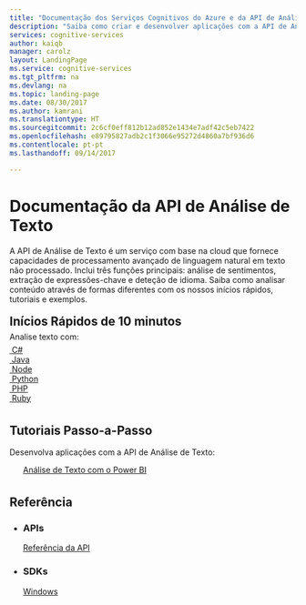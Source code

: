 ```yaml
---
title: "Documentação dos Serviços Cognitivos do Azure e da API de Análise de Texto - Tutoriais, Referência da API | Microsoft Docs"
description: "Saiba como criar e desenvolver aplicações com a API de Análise de Texto"
services: cognitive-services
author: kaiqb
manager: carolz
layout: LandingPage
ms.service: cognitive-services
ms.tgt_pltfrm: na
ms.devlang: na
ms.topic: landing-page
ms.date: 08/30/2017
ms.author: kamrani
ms.translationtype: HT
ms.sourcegitcommit: 2c6cf0eff812b12ad852e1434e7adf42c5eb7422
ms.openlocfilehash: e89795827adb2c1f3066e95272d4860a7bf936d6
ms.contentlocale: pt-pt
ms.lasthandoff: 09/14/2017

---
```

<div class="content">
    <h1>Documentação da API de Análise de Texto</h1>
    <div class="intro" style="min-width: 200px">
        <p>A API de Análise de Texto é um serviço com base na cloud que fornece capacidades de processamento avançado de linguagem natural em texto não processado. Inclui três funções principais: análise de sentimentos, extração de expressões-chave e deteção de idioma. Saiba como analisar conteúdo através de formas diferentes com os nossos inícios rápidos, tutoriais e exemplos.</p>
    </div>
<h2 style="margin-top: 18px; margin-bottom: 0px;">Inícios Rápidos de 10 minutos</h2>
<p style="margin-top: 6px; margin-bottom: 6px;">Analise texto com:</p>
<div class="ico48Case">
    <div class="ico48Link">
        <a href="/azure/cognitive-services/Text-Analytics/QuickStarts/CSharp">
            <img src="media/index/logo_Csharp.svg" alt="">
            <span>C&#35;</span>
        </a>
    </div> 
    <div class="ico48Link">
        <a href="/azure/cognitive-services/Text-Analytics/QuickStarts/Java">
            <img src="media/index/logo_java.svg" alt="">
            <span>Java</span>
        </a>
    </div>
    <div class="ico48Link">
        <a href="/azure/cognitive-services/Text-Analytics/QuickStarts/NodeJS">
            <img src="media/index/logo_nodejs.svg" alt="">
            <span>Node</span>
        </a>
    </div>
    <div class="ico48Link">
        <a href="/azure/cognitive-services/Text-Analytics/QuickStarts/Python">
            <img src="media/index/logo_python.svg" alt="">
            <span>Python</span>
        </a>
    </div>
  <div class="ico48Link">
        <a href="/azure/cognitive-services/Text-Analytics/QuickStarts/PHP">
            <img src="media/index/logo_php.svg" alt="">
            <span>PHP</span>
        </a>
  </div>
  <div class="ico48Link">
        <a href="/azure/cognitive-services/Text-Analytics/QuickStarts/Ruby">
            <img src="media/index/logo_ruby.svg" alt="">
            <span>Ruby</span>
        </a>
    </div>
</div>

<h2 style="margin-top: 36px">Tutoriais Passo-a-Passo</h2>
<p>Desenvolva aplicações com a API de Análise de Texto:</p>
<ol>
   <a href="/azure/cognitive-services/Text-Analytics/Tutorials/tutorial-power-bi-key-phrases">Análise de Texto com o Power BI </a>
   
</ol>

<h2 style="margin-top: 36px">Referência</h2>
<ul class="panelContent cardsD">
    <li>
        <div class="cardSize">
            <div class="cardPadding">
                <div class="card">
                    <div class="cardText">
                        <h3>APIs</h3>
                        <p><a href="https://westus.dev.cognitive.microsoft.com/docs/services/TextAnalytics.V2.0/operations/56f30ceeeda5650db055a3c7">Referência da API</a></p>
                    </div>
                </div>
            </div>
        </div>
    </li>
    <li>
        <div class="cardSize">
            <div class="cardPadding">
                <div class="card">
                    <div class="cardText">
                        <h3>SDKs</h3>
                        <p><a href="https://aka.ms/tasdkdotnet">Windows</a></p>           
                    </div>
                </div>
            </div>
        </div>
    </li>
</ul>
</div>

